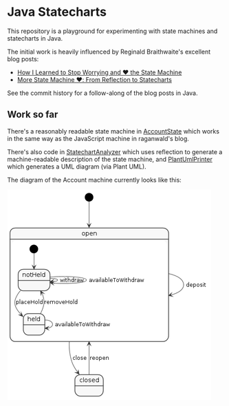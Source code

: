 Java Statecharts
================

This repository is a playground for experimenting with state machines and statecharts in Java.

The initial work is heavily influenced by Reginald Braithwaite's excellent blog posts:

- [How I Learned to Stop Worrying and ❤️ the State Machine](http://raganwald.com/2018/02/23/forde.html)
- [More State Machine ❤️: From Reflection to Statecharts](http://raganwald.com/2018/03/03/reflections.html)

See the commit history for a follow-along of the blog posts in Java.

Work so far
-----------

There's a reasonably readable state machine in [AccountState](src/main/java/uk/gov/ida/statechart/AccountState.java) which works in the same way as the JavaScript machine in raganwald's blog.

There's also code in [StatechartAnalyzer](src/main/java/uk/gov/ida/reflection/StatechartAnalyzer.java) which uses 
reflection to generate a machine-readable description of the state machine, and [PlantUmlPrinter](src/main/java/uk/gov/ida/reflection/PlantUmlPrinter.java) which generates a UML diagram (via Plant UML).

The diagram of the Account machine currently looks like this:

![Auto-generated state machine diagram](images/diagram.png)
